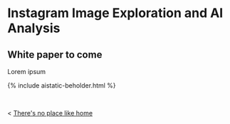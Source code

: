 # Instagram Image Exploration and AI Analysis



## White paper to come

Lorem ipsum
  
  
  {% include aistatic-beholder.html %} 



  &nbsp; &nbsp; &nbsp; &nbsp;
  

< [There's no place like home](./index.md)
